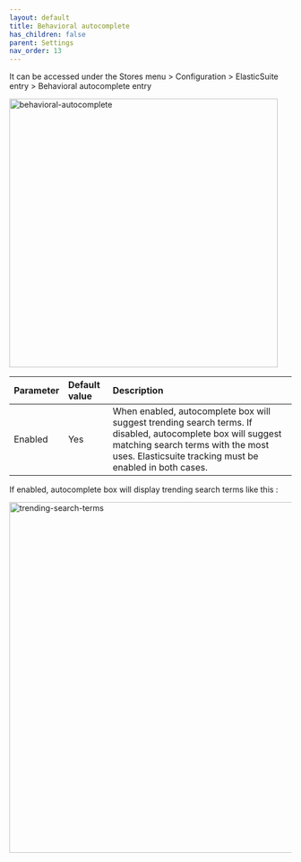 ```yaml
---
layout: default
title: Behavioral autocomplete
has_children: false
parent: Settings
nav_order: 13
---
```


It can be accessed under the Stores menu > Configuration > ElasticSuite entry > Behavioral autocomplete entry

<img width="479" alt="behavioral-autocomplete" src="https://user-images.githubusercontent.com/98949123/156197639-258b50a7-ce42-4251-8bac-e650fadb551d.PNG">

| Parameter    | Default value | Description |
|:-------------|:------------------|:------|
|Enabled|Yes|When enabled, autocomplete box will suggest trending search terms. If disabled, autocomplete box will suggest matching search terms with the most uses. Elasticsuite tracking must be enabled in both cases.|

If enabled, autocomplete box will display trending search terms like this :

<img width="625" alt="trending-search-terms" src="https://user-images.githubusercontent.com/98949123/156209257-41249f02-2c0b-4b24-9db9-af67c9207d89.png">


